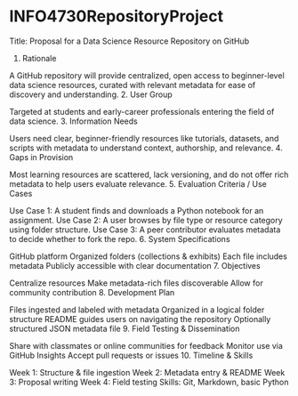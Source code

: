 # INFO4730RepositoryProject

Title: Proposal for a Data Science Resource Repository on GitHub

1. Rationale

A GitHub repository will provide centralized, open access to beginner-level data science resources, curated with relevant metadata for ease of discovery and understanding.
2. User Group

Targeted at students and early-career professionals entering the field of data science.
3. Information Needs

Users need clear, beginner-friendly resources like tutorials, datasets, and scripts with metadata to understand context, authorship, and relevance.
4. Gaps in Provision

Most learning resources are scattered, lack versioning, and do not offer rich metadata to help users evaluate relevance.
5. Evaluation Criteria / Use Cases

Use Case 1: A student finds and downloads a Python notebook for an assignment.
Use Case 2: A user browses by file type or resource category using folder structure.
Use Case 3: A peer contributor evaluates metadata to decide whether to fork the repo.
6. System Specifications

GitHub platform
Organized folders (collections & exhibits)
Each file includes metadata
Publicly accessible with clear documentation
7. Objectives

Centralize resources
Make metadata-rich files discoverable
Allow for community contribution
8. Development Plan

Files ingested and labeled with metadata
Organized in a logical folder structure
README guides users on navigating the repository
Optionally structured JSON metadata file
9. Field Testing & Dissemination

Share with classmates or online communities for feedback
Monitor use via GitHub Insights
Accept pull requests or issues
10. Timeline & Skills

Week 1: Structure & file ingestion
Week 2: Metadata entry & README
Week 3: Proposal writing
Week 4: Field testing
Skills: Git, Markdown, basic Python
